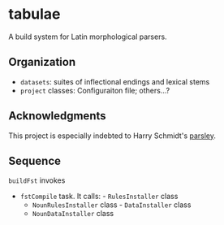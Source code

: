 # tabulae #

A build system for Latin morphological parsers.


## Organization


-   `datasets`: suites of inflectional endings and lexical stems
-   `project` classes:  Configuraiton file;  others...?





## Acknowledgments

This project is especially indebted to Harry Schmidt's [parsley](https://github.com/goldibex/parsley-core).




## Sequence

`buildFst` invokes

-    `fstCompile` task.  It calls:
    -    `RulesInstaller` class
        -   `NounRulesInstaller` class
    -    `DataInstaller` class
        -   `NounDataInstaller` class
